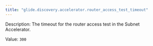 ```yaml
---
title: "glide.discovery.accelerator.router_access_test_timeout"
---
```


Description: The timeout for the router access test in the Subnet Accelerator.

Value: `300`